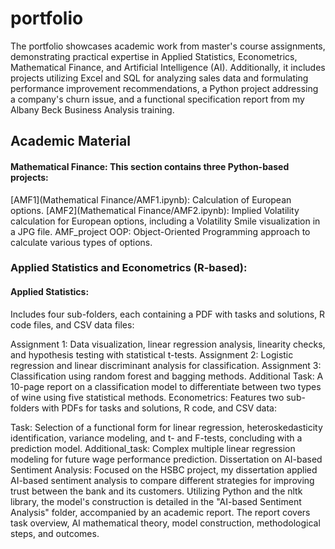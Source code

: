 # portfolio
The portfolio showcases academic work from master's course assignments, demonstrating practical expertise in Applied Statistics, Econometrics, Mathematical Finance, and Artificial Intelligence (AI). Additionally, it includes projects utilizing Excel and SQL for analyzing sales data and formulating performance improvement recommendations, a Python project addressing a company's churn issue, and a functional specification report from my Albany Beck Business Analysis training.

## Academic Material
#### Mathematical Finance: This section contains three Python-based projects:

[AMF1](Mathematical Finance/AMF1.ipynb): Calculation of European options.
[AMF2](Mathematical Finance/AMF2.ipynb): Implied Volatility calculation for European options, including a Volatility Smile visualization in a JPG file.
AMF_project OOP: Object-Oriented Programming approach to calculate various types of options.

### Applied Statistics and Econometrics (R-based):

#### Applied Statistics: 
Includes four sub-folders, each containing a PDF with tasks and solutions, R code files, and CSV data files:

Assignment 1: Data visualization, linear regression analysis, linearity checks, and hypothesis testing with statistical t-tests.
Assignment 2: Logistic regression and linear discriminant analysis for classification.
Assignment 3: Classification using random forest and bagging methods.
Additional Task: A 10-page report on a classification model to differentiate between two types of wine using five statistical methods.
Econometrics: Features two sub-folders with PDFs for tasks and solutions, R code, and CSV data:

Task: Selection of a functional form for linear regression, heteroskedasticity identification, variance modeling, and t- and F-tests, concluding with a prediction model.
Additional_task: Complex multiple linear regression modeling for future wage performance prediction.
Dissertation on AI-based Sentiment Analysis:
Focused on the HSBC project, my dissertation applied AI-based sentiment analysis to compare different strategies for improving trust between the bank and its customers. Utilizing Python and the nltk library, the model's construction is detailed in the "AI-based Sentiment Analysis" folder, accompanied by an academic report. The report covers task overview, AI mathematical theory, model construction, methodological steps, and outcomes.



